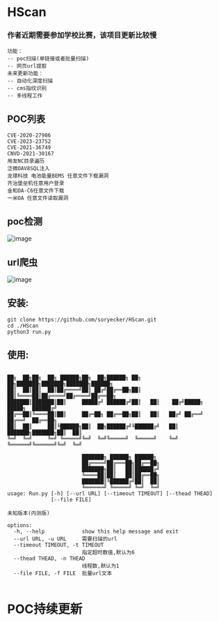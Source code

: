 # HScan
### 作者近期需要参加学校比赛，该项目更新比较慢

```
功能：
-- poc扫描(单链接或者批量扫描)
-- 网页url提取
未来更新功能：
-- 自动化深度扫描
-- cms指纹识别
-- 多线程工作
```

## POC列表
```
CVE-2020-27986
CVE-2023-23752
CVE-2021-36749
CNVD-2021-30167
用友NC目录遍历
泛微OAV8SQL注入
龙璟科技 电池能量BEMS 任意文件下载漏洞
齐治堡垒机任意用户登录
金和OA-C6任意文件下载
一米OA 任意文件读取漏洞
```
## poc检测
![image](https://user-images.githubusercontent.com/46450756/221391060-7b0687d0-46fe-4f36-9714-97471904eee4.png)

## url爬虫
![image](https://user-images.githubusercontent.com/46450756/221391193-150dc6c0-2278-4f58-9046-08ff9c1c0a1d.png)

## 安装:
```
git clone https://github.com/soryecker/HScan.git
cd ./HScan
python3 run.py
```

## 使用:
```

██╗  ██╗██╗  ██╗ ██████╗██╗  ██╗██████╗ ██╗   ██╗███████╗███████╗███████╗██████╗ 
██║  ██║██║  ██║██╔════╝██║ ██╔╝██╔══██╗██║   ██║╚════██║██╔════╝██╔════╝██╔══██╗
███████║███████║██║     █████╔╝ ██████╔╝██║   ██║    ██╔╝█████╗  █████╗  ██████╔╝
██╔══██║╚════██║██║     ██╔═██╗ ██╔══██╗██║   ██║   ██╔╝ ██╔══╝  ██╔══╝  ██╔══██╗
██║  ██║     ██║╚██████╗██║  ██╗██████╔╝╚██████╔╝   ██║  ███████╗███████╗██║  ██║
╚═╝  ╚═╝     ╚═╝ ╚═════╝╚═╝  ╚═╝╚═════╝  ╚═════╝    ╚═╝  ╚══════╝╚══════╝╚═╝  ╚═╝
                                                
                        ███████╗ ██████╗ ██████╗                                 
                        ██╔════╝██╔═══██╗██╔══██╗                                
                        ███████╗██║   ██║██████╔╝                                
                        ╚════██║██║   ██║██╔══██╗                                
                        ███████║╚██████╔╝██║  ██║                                
                        ╚══════╝ ╚═════╝ ╚═╝  ╚═╝
usage: Run.py [-h] [--url URL] [--timeout TIMEOUT] [--thead THEAD]
              [--file FILE]

未知版本(内测版)

options:
  -h, --help            show this help message and exit
  --url URL, -u URL     需要扫描的url
  --timeout TIMEOUT, -t TIMEOUT
                        指定超时数值,默认为6
  --thead THEAD, -n THEAD
                        线程数,默认为1
  --file FILE, -f FILE  批量url文本
  
 ```

# POC持续更新
